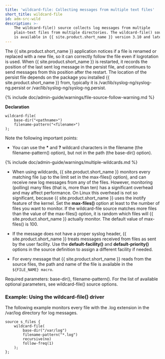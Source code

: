```yaml
---
title: 'wildcard-file: Collecting messages from multiple text files'
short_title: wildcard-file
id: adm-src-wild
description: >-
    The wildcard-file() source collects log messages from multiple
    plain-text files from multiple directories. The wildcard-file() source
    is available in {{ site.product.short_name }} version 3.10 and later.
---
```


The {{ site.product.short_name }} application notices if a file is renamed or replaced
with a new file, so it can correctly follow the file even if logrotation
is used. When {{ site.product.short_name }} is restarted, it records the position of the
last sent log message in the persist file, and continues to send
messages from this position after the restart. The location of the
persist file depends on the package you installed {{ site.product.short_name }} from,
typically it is /var/lib/syslog-ng/syslog-ng.persist or
/var/lib/syslog-ng/syslog-ng.persist.

{% include doc/admin-guide/warnings/file-source-follow-warning.md %}

**Declaration**

```config
wildcard-file(
    base-dir("<pathname>")
    filename-pattern("<filename>")
);
```

Note the following important points:

- You can use the **\*** and **?** wildcard characters in the filename
    (the filename-pattern() option), but not in the path (the base-dir()
    option).

{% include doc/admin-guide/warnings/multiple-wildcards.md %}

- When using wildcards, {{ site.product.short_name }} monitors every matching file (up
    to the limit set in the max-files() option), and can receive new log
    messages from any of the files. However, monitoring (polling) many
    files (that is, more than ten) has a significant overhead and may
    affect performance. On Linux this overhead is not so significant,
    because {{ site.product.short_name }} uses the inotify feature of the kernel. Set
    the **max-files()** option at least to the number of files you want
    to monitor. If the wildcard-file source matches more files than the
    value of the max-files() option, it is random which files will
    {{ site.product.short_name }} actually monitor. The default value of max-files()
    is 100.

- If the message does not have a proper syslog header, {{ site.product.short_name }}
    treats messages received from files as sent by the user facility.
    Use the **default-facility()** and **default-priority()** options in
    the source definition to assign a different facility if needed.

- For every message that {{ site.product.short_name }} reads from the source files,
    the path and name of the file is available in the
    `${FILE_NAME} macro`.

Required parameters: base-dir(), filename-pattern(). For the list of
available optional parameters, see wildcard-file() source options.

### Example: Using the wildcard-file() driver

The following example monitors every file with the .log extension in the
/var/log directory for log messages.

```config
source s_files {
    wildcard-file(
        base-dir("/var/log")
        filename-pattern("*.log")
        recursive(no)
        follow-freq(1)
    );
};
```
